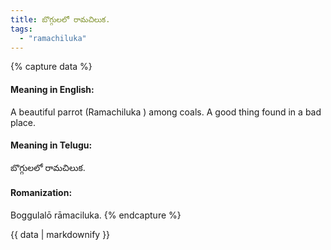 ```yaml
---
title: బొగ్గులలో రామచిలుక.
tags:
  - "ramachiluka"
---
```


{% capture data %}
#### Meaning in English:
A beautiful parrot (Ramachiluka ) among coals.
A good thing found in a bad place.

#### Meaning in Telugu:
బొగ్గులలో రామచిలుక.

#### Romanization:
Boggulalō rāmaciluka.
{% endcapture %}

{{ data | markdownify }}

